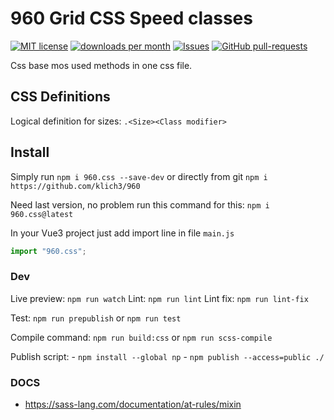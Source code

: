 
# 960 Grid CSS Speed classes

[![MIT license](https://img.shields.io/badge/license-MIT-brightgreen.svg)](http://opensource.org/licenses/MIT)
[![downloads per month](https://img.shields.io/github/klich3/960.svg)](https://www.npmjs.org/package/960.css)
[![Issues](https://img.shields.io/github/issues/klich3/960.svg)]( https://github.com/klich3/960/issues )
[![GitHub pull-requests](https://img.shields.io/github/issues-pr/klich3/960.svg)](https://GitHub.com/klich3/960/pull/)


Css base mos used methods in one css file.

## CSS Definitions

Logical definition for sizes: `.<Size><Class modifier>`

## Install

Simply run `npm i 960.css --save-dev` or directly from git `npm i https://github.com/klich3/960`

Need last version, no problem run this command for this: `npm i 960.css@latest`

In your Vue3 project just add import line in file `main.js` 

```javascript
import "960.css";
```

### Dev

Live preview: `npm run watch`
Lint: `npm run lint`
Lint fix: `npm run lint-fix`

Test:  `npm run prepublish` or `npm run test`

Compile command: `npm run build:css` or `npm run scss-compile`

Publish script: 
    - `npm install --global np`
    - `npm publish --access=public ./`

### DOCS

* https://sass-lang.com/documentation/at-rules/mixin

